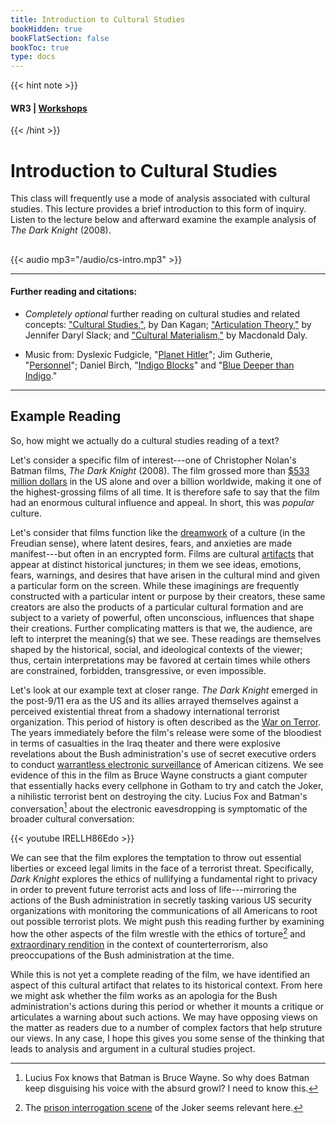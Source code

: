 ```yaml
---
title: Introduction to Cultural Studies
bookHidden: true
bookFlatSection: false
bookToc: true
type: docs
---
```


{{< hint note >}} 
#### <i class="fas fa-dot-circle"></i>  **WR3** | [**Workshops**](/courses/workshops/) 
{{< /hint >}}


# Introduction to Cultural Studies

This class will frequently use a mode of analysis associated with cultural studies. This lecture provides a brief introduction to this form of inquiry. Listen to the lecture below and afterward examine the example analysis of *The Dark Knight* (2008).

##

{{< audio mp3="/audio/cs-intro.mp3" >}}

---

#### Further reading and citations:

- *Completely optional* further reading on cultural studies and related concepts: <i class="fa fa-download"></i></i> ["Cultural Studies,"](https://onlinelibrary-wiley-com.dartmouth.idm.oclc.org/share/YUNNR7IREVKNIMWIGVT8?target=10.1002/9781118766804.wbiect225), by Dan Kagan; <i class="fa fa-download"></i></i> ["Articulation Theory,"](https://onlinelibrary-wiley-com.dartmouth.idm.oclc.org/share/G5R4EMRCTMF8WU5EFPYT?target=10.1002/9781118766804.wbiect177) by Jennifer Daryl Slack; and <i class="fa fa-download"></i></i> ["Cultural Materialism,"](https://onlinelibrary-wiley-com.dartmouth.idm.oclc.org/share/NPFKDDUY5KTVBC6QC8AK?target=10.1002/9781444337839.wbelctv3c013) by Macdonald Daly.

- Music from: [<i class="fas fa-music"></i>]() Dyslexic Fudgicle, "[Planet Hitler](https://freemusicarchive.org/music/Dyslexic_Fudgicle/Impossible_Doors/Dyslexic_Fudgicle_-_Impossible_Doors_-_05_Planet_Hitler)"; [<i class="fas fa-music"></i>]() Jim Gutherie, "[Personnel](https://jimguthrie.bandcamp.com/track/personnel)"; [<i class="fas fa-music"></i>]() Daniel Birch, "[Indigo Blocks](https://freemusicarchive.org/music/Daniel_Birch/indigo/daniel-birch-indigo-blocks)" and "[Blue Deeper than Indigo](https://freemusicarchive.org/music/Daniel_Birch/indigo/daniel-birch-blue-deeper-than-indigo)." 
 
---

## Example Reading

So, how might we actually do a cultural studies reading of a text? 

Let's consider a specific film of interest---one of Christopher Nolan's Batman films, *The Dark Knight* (2008). The film grossed more than [$533 million dollars](https://www.boxofficemojo.com/release/rl3729098241/) in the US alone and over a billion worldwide, making it one of the highest-grossing films of all time. It is therefore safe to say that the film had an enormous cultural influence and appeal. In short, this was *popular* culture.  

Let's consider that films function like the [dreamwork](https://en.wikipedia.org/wiki/Dreamwork) of a culture (in the Freudian sense), where latent desires, fears, and anxieties are made manifest---but often in an encrypted form. Films are cultural [artifacts](https://plato.stanford.edu/entries/artifact/) that appear at distinct historical junctures; in them we see ideas, emotions, fears, warnings, and desires that have arisen in the cultural mind and given a particular form on the screen. While these imaginings are frequently constructed with a particular intent or purpose by their creators, these same creators are also the products of a particular cultural formation and are subject to a variety of powerful, often unconscious, influences that shape their creations. Further complicating matters is that we, the audience, are left to interpret the meaning(s) that we see. These readings are themselves shaped by the historical, social, and ideological contexts of the viewer; thus, certain interpretations may be favored at certain times while others are constrained, forbidden, transgressive, or even impossible. 

Let's look at our example text at closer range. *The Dark Knight* emerged in the post-9/11 era as the US and its allies arrayed themselves against a perceived existential threat from a shadowy international terrorist organization. This period of history is often described as the [War on Terror](https://en.wikipedia.org/wiki/War_on_terror#:~:text=The%20phrase%20war%20on%20terror,those%20by%20Russia%20and%20India.). The years immediately before the film's release were some of the bloodiest in terms of casualties in the Iraq theater and there were explosive revelations about the Bush administration's use of secret executive orders to conduct [warrantless electronic surveillance](https://en.wikipedia.org/wiki/NSA_warrantless_surveillance_(2001%E2%80%932007)) of American citizens. We see evidence of this in the film as Bruce Wayne constructs a giant computer that essentially hacks every cellphone in Gotham to try and catch the Joker, a nihilistic terrorist bent on destroying the city. Lucius Fox and Batman's conversation[^1] about the electronic eavesdropping is symptomatic of the broader cultural conversation:  

{{< youtube IRELLH86Edo >}}

<!---

- Lucius Fox knows that Batman is Bruce Wayne. So why does Batman keep disguising his voice with the absurd growl? I need to know this.
--->
  
We can see that the film explores the temptation to throw out essential liberties or exceed legal limits in the face of a terrorist threat. Specifically, *Dark Knight* explores the ethics of nullifying a fundamental right to privacy in order to prevent future terrorist acts and loss of life---mirroring the actions of the Bush administration in secretly tasking various US security organizations with monitoring the communications of all Americans to root out possible terrorist plots. We might push this reading further by examining how the other aspects of the film wrestle with the ethics of torture[^2] and [extraordinary rendition](https://en.wikipedia.org/wiki/Extraordinary_rendition#:~:text=had%20been%20received.-,Definitions,law%20(see%3A%20kidnapping)) in the context of counterterrorism, also preoccupations of the Bush administration at the time.

While this is not yet a complete reading of the film, we have identified an aspect of this cultural artifact that relates to its historical context. From here we might ask whether the film works as an apologia for the Bush administration's actions during this period or whether it mounts a critique or articulates a warning about such actions. We may have opposing views on the matter as readers due to a number of complex factors that help struture our views. In any case, I hope this gives you some sense of the thinking that leads to analysis and argument in a cultural studies project. 

[^1]: Lucius Fox knows that Batman is Bruce Wayne. So why does Batman keep disguising his voice with the absurd growl? I need to know this.
[^2]: The [prison interrogation scene](https://www.youtube.com/watch?v=jane6C4rIwc) of the Joker seems relevant here.
